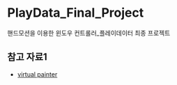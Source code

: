 # PlayData_Final_Project
핸드모션을 이용한 윈도우 컨트롤러_플레이데이터 최종 프로젝트

## 참고 자료1
- [virtual painter](https://www.youtube.com/watch?v=ZiwZaAVbXQo)
